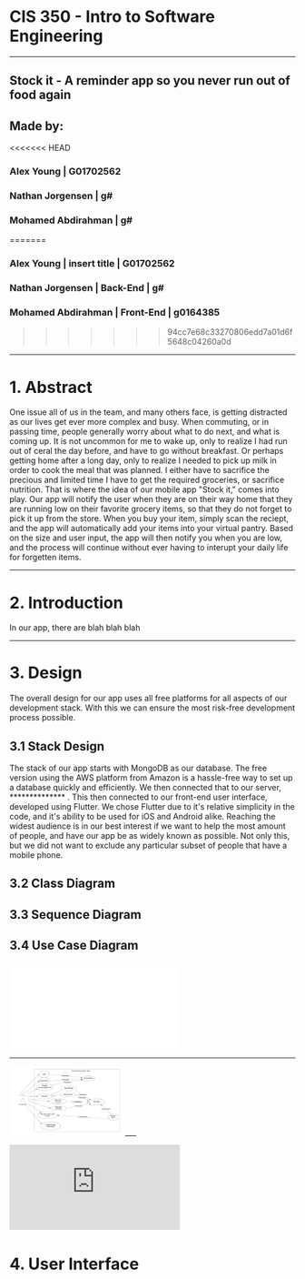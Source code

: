 # CIS 350 - Intro to Software Engineering  
---
## Stock it - A reminder app so you never run out of food again  
## Made by:  
<<<<<<< HEAD
### Alex Young | G01702562  
### Nathan Jorgensen | g#  
### Mohamed Abdirahman | g#  
=======
### Alex Young | insert title | G01702562  
### Nathan Jorgensen | Back-End | g#  
### Mohamed Abdirahman | Front-End | g0164385  
>>>>>>> 94cc7e68c33270806edd7a01d6f5648c04260a0d
---
# 1. Abstract  
One issue all of us in the team, and many others face, is getting distracted as our lives get ever more complex and busy. When commuting, or in passing time, people generally worry about what to do next, and what is coming up. It is not uncommon for me to wake up, only to realize I had run out of ceral the day before, and have to go without breakfast. Or perhaps getting home after a long day, only to realize I needed to pick up milk in order to cook the meal that was planned. I either have to sacrifice the precious and limited time I have to get the required groceries, or sacrifice nutrition. That is where the idea of our mobile app "Stock it," comes into play. Our app will notify the user when they are on their way home that they are running low on their favorite grocery items, so that they do not forget to pick it up from the store. When you buy your item, simply scan the reciept, and the app will automatically add your items into your virtual pantry. Based on the size and user input, the app will then notify you when you are low, and the process will continue without ever having to interupt your daily life for forgetten items.
  
  
--- 
# 2. Introduction  
In our app, there are blah blah blah  
  
    
---
# 3. Design  
  The overall design for our app uses all free platforms for all aspects of our development stack. With this we can ensure the most risk-free development process possible. 

  
## 3.1 Stack Design  

  The stack of our app starts with MongoDB as our database. The free version using the AWS platform from Amazon is a hassle-free way to set up a database quickly and efficiently. We then connected that to our server, ************** . This then connected to our front-end user interface, developed using Flutter. We chose Flutter due to it's relative simplicity in the code, and it's ability to be used for iOS and Android alike. Reaching the widest audience is in our best interest if we want to help the most amount of people, and have our app be as widely known as possible. Not only this, but we did not want to exclude any particular subset of people that have a mobile phone.  

## 3.2 Class Diagram  
  
## 3.3 Sequence Diagram  
  
## 3.4 Use Case Diagram  


![Use Case Diagram](UseCaseDiagram.pdf)
___
<img src="UseCaseDiagram.pdf" alt="Use Case Diagram" width="200"/>
___  

![Use Case Diagram](https://github.com/GamingGuitarMan/CIS350/blob/main/UseCaseDiagram.pdf "Use Case Diagram")

# 4. User Interface  
  
